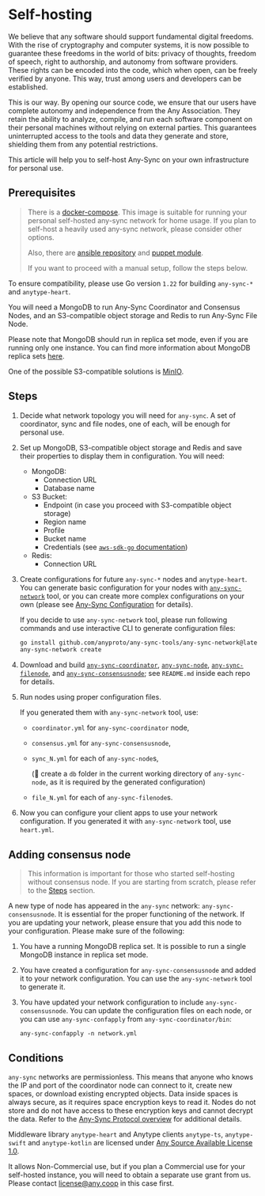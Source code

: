 # Self-hosting

We believe that any software should support fundamental digital freedoms. With the rise of cryptography and computer systems, it is now possible to guarantee these freedoms in the world of bits: privacy of thoughts, freedom of speech, right to authorship, and autonomy from software providers. These rights can be encoded into the code, which when open, can be freely verified by anyone. This way, trust among users and developers can be established.

This is our way. By opening our source code, we ensure that our users have complete autonomy and independence from the Any Association. They retain the ability to analyze, compile, and run each software component on their personal machines without relying on external parties. This guarantees uninterrupted access to the tools and data they generate and store, shielding them from any potential restrictions.

This article will help you to self-host Any-Sync on your own infrastructure for personal use.

## Prerequisites

> There is a [docker-compose](https://github.com/anyproto/any-sync-dockercompose). This image is suitable for running your personal self-hosted any-sync network for home usage. If you plan to self-host a heavily used any-sync network, please consider other options.
>
> Also, there are [ansible repository](https://github.com/anyproto/ansible-anysync) and [puppet module](https://forge.puppetlabs.com/modules/anyproto/anysync/readme).
>
> If you want to proceed with a manual setup, follow the steps below.

To ensure compatibility, please use Go version `1.22` for building `any-sync-*` and `anytype-heart`.

You will need a MongoDB to run Any-Sync Coordinator and Consensus Nodes, and an S3-compatible object storage and Redis to run Any-Sync File Node.

Please note that MongoDB should run in replica set mode, even if you are running only one instance. You can find more information about MongoDB replica sets [here](https://docs.mongodb.com/manual/replication/).

One of the possible S3-compatible solutions is [MinIO](https://min.io/docs/minio/linux/operations/install-deploy-manage/deploy-minio-single-node-single-drive.html).

## Steps

1. Decide what network topology you will need for `any-sync`. A set of coordinator, sync and file nodes, one of each, will be enough for personal use.
2. Set up MongoDB, S3-compatible object storage and Redis and save their properties to display them in configuration. You will need:
   * MongoDB:
     * Connection URL
     * Database name
   * S3 Bucket:
     * Endpoint (in case you proceed with S3-compatible object storage)
     * Region name
     * Profile
     * Bucket name
     * Credentials (see [`aws-sdk-go` documentation](https://pkg.go.dev/github.com/aws/aws-sdk-go#readme-configuring-credentials))
   * Redis:
     * Connection URL
3.  Create configurations for future `any-sync-*` nodes and `anytype-heart`.\
    You can generate basic configuration for your nodes with [`any-sync-network`](https://github.com/anyproto/any-sync-tools/tree/main/any-sync-network) tool, or you can create more complex configurations on your own (please see [Any-Sync Configuration](../any-sync/configuration.md "mention") for details).

    If you decide to use `any-sync-network` tool, please run following commands and use interactive CLI to generate configuration files:

    ```bash
    go install github.com/anyproto/any-sync-tools/any-sync-network@latest
    any-sync-network create
    ```

4. Download and build [`any-sync-coordinator`](https://github.com/anyproto/any-sync-coordinator), [`any-sync-node`](https://github.com/anyproto/any-sync-node), [`any-sync-filenode`](https://github.com/anyproto/any-sync-filenode), and [`any-sync-consensusnode`](https://github.com/anyproto/any-sync-consensusnode); see `README.md` inside each repo for details.
5. Run nodes using proper configuration files. 

    If you generated them with `any-sync-network` tool, use:
   * `coordinator.yml` for `any-sync-coordinator` node,
   * `consensus.yml` for `any-sync-consensusnode`,
   * `sync_N.yml` for each of `any-sync-node`s, 
   
      (🚨 create a `db` folder in the current working directory of `any-sync-node`, as it is required by the generated configuration)
   * `file_N.yml` for each of `any-sync-filenode`s.
6. Now you can configure your client apps to use your network configuration. If you generated it with `any-sync-network` tool, use `heart.yml`.

## Adding consensus node

> This information is important for those who started self-hosting without consensus node. If you are starting from scratch, please refer to the [Steps](#steps) section.

A new type of node has appeared in the `any-sync` network: `any-sync-consensusnode`. It is essential for the proper functioning of the network. If you are updating your network, please ensure that you add this node to your configuration. Please make sure of the following:

1. You have a running MongoDB replica set. It is possible to run a single MongoDB instance in replica set mode.
2. You have created a configuration for `any-sync-consensusnode` and added it to your network configuration. You can use the `any-sync-network` tool to generate it.
3. You have updated your network configuration to include `any-sync-consensusnode`. You can update the configuration files on each node, or you can use `any-sync-confapply` from `any-sync-coordinator/bin`:

    ```
    any-sync-confapply -n network.yml
    ```


## Conditions

`any-sync` networks are permissionless. This means that anyone who knows the IP and port of the coordinator node can connect to it, create new spaces, or download existing encrypted objects. Data inside spaces is always secure, as it requires space encryption keys to read it. Nodes do not store and do not have access to these encryption keys and cannot decrypt the data. Refer to the [Any-Sync Protocol overview](../any-sync/overview.md "mention") for additional details.

Middleware library `anytype-heart` and Anytype clients `anytype-ts`, `anytype-swift` and `anytype-kotlin` are licensed under [Any Source Available License 1.0](https://networks.any.coop).

It allows Non-Commercial use, but if you plan a Commercial use for your self-hosted instance, you will need to obtain a separate use grant from us. Please contact [license@any.coop](mailto:license@any.coop) in this case first.
